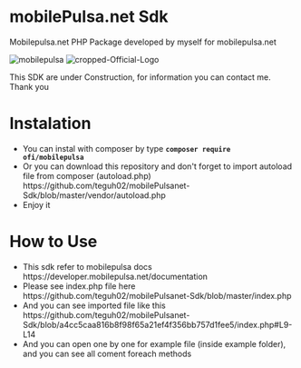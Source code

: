 # mobilePulsa.net Sdk
Mobilepulsa.net PHP Package developed by myself for mobilepulsa.net

![mobilepulsa](https://user-images.githubusercontent.com/43981051/100959809-ab731080-3551-11eb-8f3c-0b780f8c7cc0.png)
![cropped-Official-Logo](https://user-images.githubusercontent.com/43981051/100959992-fee55e80-3551-11eb-854a-8e04ae16c660.png)

This SDK are under Construction, for information you can contact me. Thank you

# Instalation
<ul>
  <li>You can instal with composer by type <b><code>composer require ofi/mobilepulsa</code></b>
  <li>Or you can download this repository and don't forget to import autoload file from composer (autoload.php) https://github.com/teguh02/mobilePulsanet-Sdk/blob/master/vendor/autoload.php</li>
  <li>Enjoy it</li>
</ul>

# How to Use
<ul>
  <li>This sdk refer to mobilepulsa docs https://developer.mobilepulsa.net/documentation</li>
  <li>Please see index.php file here https://github.com/teguh02/mobilePulsanet-Sdk/blob/master/index.php</li>
  <li>And you can see imported file like this https://github.com/teguh02/mobilePulsanet-Sdk/blob/a4cc5caa816b8f98f65a21ef4f356bb757d1fee5/index.php#L9-L14</li>
  <li>And you can open one by one for example file (inside example folder), and you can see all coment foreach methods</li>
</ul>
